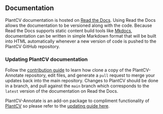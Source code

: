 ## Documentation

PlantCV documentation is hosted on [Read the Docs](https://readthedocs.org/). 
Using Read the Docs allows the documentation to be versioned along with
the code. Because Read the Docs supports static content build tools like
[Mkdocs](http://www.mkdocs.org/), documentation can be written in simple
Markdown format that will be built into HTML automatically whenever a 
new version of code is pushed to the PlantCV GitHub repository.

### Updating PlantCV documentation

Follow the [contribution guide](CONTRIBUTING.md) to learn how clone a copy of the PlantCV-Annotate
repository, edit files, and generate a `pull` request to merge your updates back into the 
main repository. Changes to PlantCV should be done in a branch, and pull against the 
`main` branch  which corresponds to the `latest` version of the documentation on Read the Docs.

PlantCV-Annotate is an add-on package to compliment functionality of
[PlantCV](https://plantcv.org) so please refer to the 
[updating guide here](https://plantcv.readthedocs.io/en/latest/documentation/).
